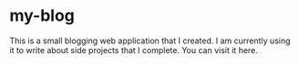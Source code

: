 # my-blog
This is a small blogging web application that I created.
I am currently using it to write about side projects that I complete. You can visit it <a herf = "https://dulhans-blog.herokuapp.com">here</a>.
